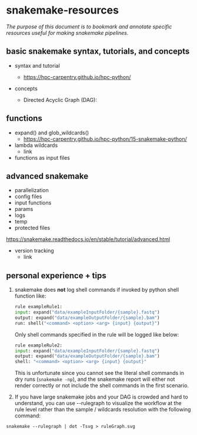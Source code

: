 # snakemake-resources

_The purpose of this document is to bookmark and annotate specific resources useful for making snakemake pipelines._

## basic snakemake syntax, tutorials, and concepts

* syntax and tutorial
  * https://hpc-carpentry.github.io/hpc-python/

* concepts 
  * Directed Acyclic Graph (DAG): 

## functions

* expand() and glob_wildcards()
  * https://hpc-carpentry.github.io/hpc-python/15-snakemake-python/
* lambda wildcards
  * link
* functions as input files 

## advanced snakemake 

* parallelization
* config files
* input functions
* params
* logs
* temp 
* protected files

https://snakemake.readthedocs.io/en/stable/tutorial/advanced.html

* version tracking
  * link

## personal experience + tips

1. snakemake does **not** log shell commands if invoked by python shell function like: 

   ```python
   rule exampleRule1:
   input: expand("data/exampleInputFolder/{sample}.fastq")
   output: expand("data/exampleOutputFolder/{sample}.bam")
   run: shell("<command> <option> <arg> {input} {output}")
   ```

   Only shell commands specified in the rule will be logged like below:

   ```python
   rule exampleRule2: 
   input: expand("data/exampleInputFolder/{sample}.fastq")
   output: expand("data/exampleOutputFolder/{sample}.bam")
   shell: "<command> <option> <arg> {input} {output}"
   ```

   This is unfortunate since you cannot see the literal shell commands in dry runs (`snakemake -np`), and the snakemake report will either not render correctly or not include the shell commands in the first scenario. 

2.  If you have large snakemake jobs and your DAG is crowded and hard to understand, you can use --rulegraph to visualize the workflow at the rule level rather than the sample / wildcards resolution with the following command:

   `snakemake --rulegraph | dot -Tsvg > ruleGraph.svg`



